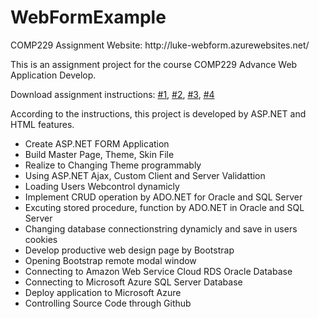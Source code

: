 # WebFormExample
<p>
COMP229 Assignment
Website: http://luke-webform.azurewebsites.net/
</p>
   <p>
            This is an assignment project for the course COMP229 Advance Web Application Develop.<br />
        </p>
        <p>Download assignment instructions: <a href='documents/Assignment1.pdf'>#1</a>, <a href='documents/Assignment1.pdf'>#2</a>, <a href='documents/Assignment1.pdf'>#3</a>, <a href='documents/Assignment1.pdf'>#4</a></p>
        <p>According to the instructions, this project is developed by ASP.NET and HTML features. </p>
        <ul>
            <li>Create ASP.NET FORM Application</li>
            <li>Build Master Page, Theme, Skin File</li>
            <li>Realize to Changing Theme programmably</li>
            <li>Using ASP.NET Ajax, Custom Client and Server Validattion</li>
            <li>Loading Users Webcontrol dynamicly</li>
            <li>Implement CRUD operation by ADO.NET for Oracle and SQL Server</li>
            <li>Excuting stored procedure, function by ADO.NET in Oracle and SQL Server</li>
            <li>Changing database connectionstring dynamicly and save in users cookies</li>
            <li>Develop productive web design page by Bootstrap</li>
            <li>Opening Bootstrap remote modal window</li>
            <li>Connecting to Amazon Web Service Cloud RDS Oracle Database</li>
            <li>Connecting to Microsoft Azure SQL Server Database</li>
            <li>Deploy application to Microsoft Azure</li>
            <li>Controlling Source Code through Github</li>
        </ul>

